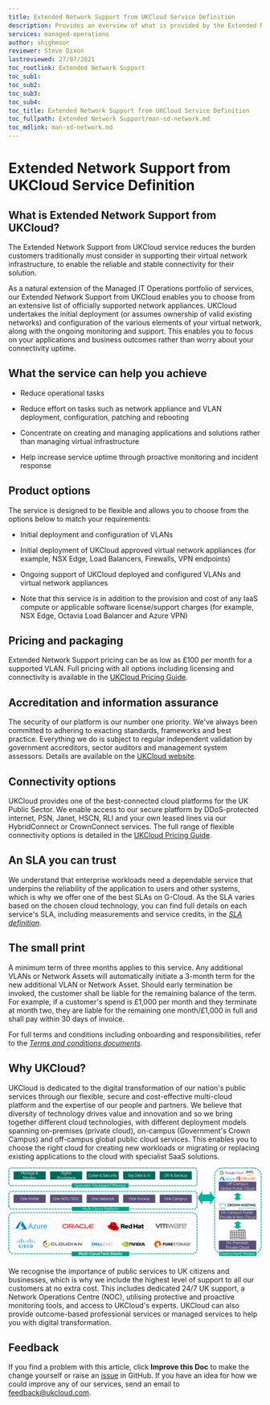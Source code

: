 ```yaml
---
title: Extended Network Support from UKCloud Service Definition
description: Provides an overview of what is provided by the Extended Network Support from UKCloud service
services: managed-operations
author: shighmoor
reviewer: Steve Dixon
lastreviewed: 27/07/2021
toc_rootlink: Extended Network Support
toc_sub1: 
toc_sub2:
toc_sub3:
toc_sub4:
toc_title: Extended Network Support from UKCloud Service Definition
toc_fullpath: Extended Network Support/man-sd-network.md
toc_mdlink: man-sd-network.md
---
```


# Extended Network Support from UKCloud Service Definition

## What is Extended Network Support from UKCloud?

The Extended Network Support from UKCloud service reduces the burden customers traditionally must consider in supporting their virtual network infrastructure, to enable the reliable and stable connectivity for their solution.

As a natural extension of the Managed IT Operations portfolio of services, our Extended Network Support from UKCloud enables you to choose from an extensive list of officially supported network appliances. UKCloud undertakes the initial deployment (or assumes ownership of valid existing networks) and configuration of the various elements of your virtual network, along with the ongoing monitoring and support. This enables you to focus on your applications and business outcomes rather than worry about your connectivity uptime.

## What the service can help you achieve

- Reduce operational tasks

- Reduce effort on tasks such as network appliance and VLAN deployment, configuration, patching and rebooting

- Concentrate on creating and managing applications and solutions rather than managing virtual infrastructure

- Help increase service uptime through proactive monitoring and incident response

## Product options

The service is designed to be flexible and allows you to choose from the options below to match your requirements:

- Initial deployment and configuration of VLANs

- Initial deployment of UKCloud approved virtual network appliances (for example, NSX Edge, Load Balancers, Firewalls, VPN endpoints)

- Ongoing support of UKCloud deployed and configured VLANs and virtual network appliances

- Note that this service is in addition to the provision and cost of any IaaS compute or applicable software license/support charges (for example, NSX Edge, Octavia Load Balancer and Azure VPN)

## Pricing and packaging

Extended Network Support pricing can be as low as £100 per month for a supported VLAN. Full pricing with all options including licensing and connectivity is available in the [UKCloud Pricing Guide](https://ukcloud.com/pricing-guide).

## Accreditation and information assurance

The security of our platform is our number one priority. We've always been committed to adhering to exacting standards, frameworks and best practice. Everything we do is subject to regular independent validation by government accreditors, sector auditors and management system assessors. Details are available on the [UKCloud website](https://ukcloud.com/governance/).

## Connectivity options

UKCloud provides one of the best-connected cloud platforms for the UK Public Sector. We enable access to our secure platform by DDoS-protected internet, PSN, Janet, HSCN, RLI and your own leased lines via our HybridConnect or CrownConnect services. The full range of flexible connectivity options is detailed in the [UKCloud Pricing Guide](https://ukcloud.com/pricing-guide).

## An SLA you can trust

We understand that enterprise workloads need a dependable service that underpins the reliability of the application to users and other systems, which is why we offer one of the best SLAs on G-Cloud. As the SLA varies based on the chosen cloud technology, you can find full details on each service's SLA, including measurements and service credits, in the [*SLA definition*](../other/other-ref-sla-definition.md).

## The small print

A minimum term of three months applies to this service. Any additional VLANs or Network Assets will automatically initiate a 3-month term for the new additional VLAN or Network Asset. Should early termination be invoked, the customer shall be liable for the remaining balance of the term. For example, if a customer's spend is £1,000 per month and they terminate at month two, they are liable for the remaining one month/£1,000 in full and shall pay within 30 days of invoice.

For full terms and conditions including onboarding and responsibilities, refer to the [*Terms and conditions documents*](../other/other-ref-terms-and-conditions.md).

## Why UKCloud?

UKCloud is dedicated to the digital transformation of our nation's public services through our flexible, secure and cost-effective multi-cloud platform and the expertise of our people and partners. We believe that diversity of technology drives value and innovation and so we bring together different cloud technologies, with different deployment models spanning on-premises (private cloud), on-campus (Government's Crown Campus) and off-campus global public cloud services. This enables you to choose the right cloud for creating new workloads or migrating or replacing existing applications to the cloud with specialist SaaS solutions.

![UKCloud services](images/ukc-services-g12.png)

We recognise the importance of public services to UK citizens and businesses, which is why we include the highest level of support to all our customers at no extra cost. This includes dedicated 24/7 UK support, a Network Operations Centre (NOC), utilising protective and proactive monitoring tools, and access to UKCloud's experts. UKCloud can also provide outcome-based professional services or managed services to help you with digital transformation.

## Feedback

If you find a problem with this article, click **Improve this Doc** to make the change yourself or raise an [issue](https://github.com/UKCloud/documentation/issues) in GitHub. If you have an idea for how we could improve any of our services, send an email to <feedback@ukcloud.com>.

